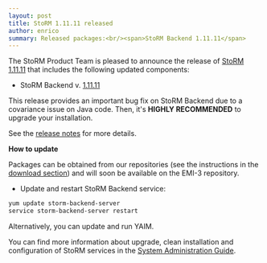 ```yaml
---
layout: post
title: StoRM 1.11.11 released
author: enrico
summary: Released packages:<br/><span>StoRM Backend 1.11.11</span>
---
```


The StoRM Product Team is pleased to announce the release of [StoRM 1.11.11][release-notes] that
includes the following updated components:

* StoRM Backend v. [1.11.11][backend-rn]

This release provides an important bug fix on StoRM Backend due to a covariance issue on Java code.
Then, it's **HIGHLY RECOMMENDED** to upgrade your installation.

See the [release notes][release-notes] for more details.

**How to update**

Packages can be obtained from our repositories (see the instructions in the [download section][download-page]) and will soon be available on the EMI-3 repository.

- Update and restart StoRM Backend service:

```bash
yum update storm-backend-server
service storm-backend-server restart
```

Alternatively, you can update and run YAIM.

You can find more information about upgrade, clean installation and configuration of
StoRM services in the [System Administration Guide][storm-sysadmin-guide].


[backend-rn]: {{site.baseurl}}/release-notes/storm-backend-server/1.11.11/
[release-notes]: {{site.baseurl}}/release-notes/StoRM-v1.11.11.html
[download-page]: {{site.baseurl}}/download.html
[storm-sysadmin-guide]: {{site.baseurl}}/documentation/sysadmin-guide/
